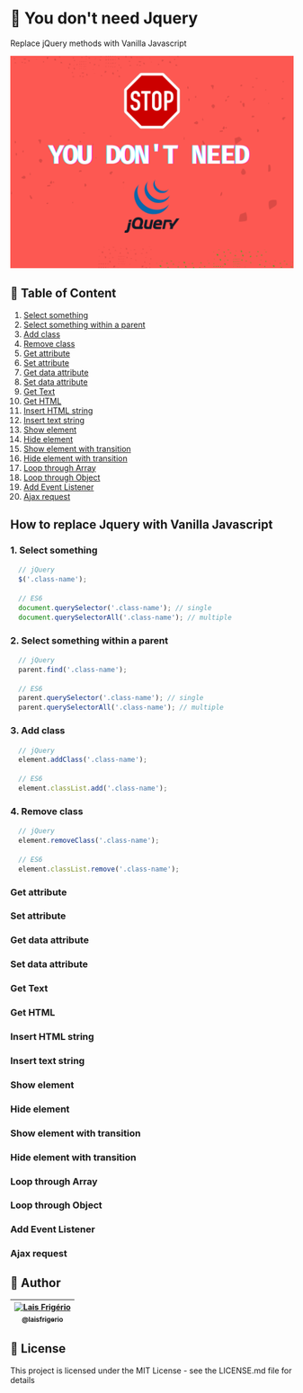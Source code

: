 # 🚫 You don't need Jquery

Replace jQuery methods with Vanilla Javascript

<p align="center">
  <a><img src="./images/cover-image-you-dont-need-jquery.png" alt="Capa do repositório escrito: You don't need jQuery" title="Capa do repositório escrito: You don't need jQuery"></a>
</p>

## 📝 Table of Content

1. [Select something](#select-something)
2. [Select something within a parent](#select-something-within-a-parent)
3. [Add class](#add-class)
4. [Remove class](#remove-class)
5. [Get attribute](#get-attribute)
6. [Set attribute](#set-attribute)
7. [Get data attribute](#get-data-attribute)
8. [Set data attribute](#set-data-attribute)
9. [Get Text](#get-text)
10. [Get HTML](#get-html)
11. [Insert HTML string](#insert-html-string)
12. [Insert text string](#insert-text-string)
13. [Show element](#show-element)
14. [Hide element](#hide-element)
15. [Show element with transition](#show-element-with-transition)
16. [Hide element with transition](#hide-element-with-transition)
17. [Loop through Array](#loop-through-array)
18. [Loop through Object](#loop-through-object)
19. [Add Event Listener](#add-event-listener)
20. [Ajax request](#ajax-request)

## How to replace Jquery with Vanilla Javascript

### 1. Select something

```js
  // jQuery
  $('.class-name');

  // ES6
  document.querySelector('.class-name'); // single
  document.querySelectorAll('.class-name'); // multiple
```

### 2. Select something within a parent

```js
  // jQuery
  parent.find('.class-name');

  // ES6
  parent.querySelector('.class-name'); // single
  parent.querySelectorAll('.class-name'); // multiple
```

### 3. Add class

```js
  // jQuery
  element.addClass('.class-name');

  // ES6
  element.classList.add('.class-name');
```
### 4. Remove class

```js
  // jQuery
  element.removeClass('.class-name');

  // ES6
  element.classList.remove('.class-name');
```
### Get attribute

### Set attribute

### Get data attribute

### Set data attribute

### Get Text

### Get HTML

### Insert HTML string

### Insert text string

### Show element

### Hide element

### Show element with transition

### Hide element with transition

### Loop through Array

### Loop through Object

### Add Event Listener

### Ajax request

## :woman: Author

| [<img src="https://avatars.githubusercontent.com/u/20709086?v=4" width="100px;" alt="Lais Frigério"/><br /><sub><b>@laisfrigerio</b></sub>](https://github.com/laisfrigerio)<br /> |
| :---: |

## 📄 License

This project is licensed under the MIT License - see the LICENSE.md file for details